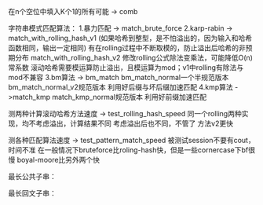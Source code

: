 在n个空位中填入K个1的所有可能 -> comb

字符串模式匹配算法：
1.暴力匹配 -> match_brute_force
2.karp-rabin -> match_with_rolling_hash_v1  (如果哈希到整型，是不怕溢出的，因为输入和哈希函数相同，输出一定相同) 有在rolling过程中不断取模的，防止溢出后哈希的非预期分布
                 match_with_rolling_hash_v2  修改rolling公式除法变乘法，可能降低O(n)常系数
                 滚动哈希需要模运算防止溢出，且模运算为mod；v1中rolling有除法与mod不兼容
3.bm算法 -> bm_match
            bm_match_normal一个半规范版本
            bm_match_normal_v2规范版本
    利用好后缀与坏后缀加速匹配
4.kmp算法 ->match_kmp
            match_kmp_normal规范版本
    利用好前缀加速匹配
    
测两种计算滚动哈希方法速度 -> test_rolling_hash_speed
    同一个rolling两种实现，均不考虑溢出，计算结果不同
    考虑溢出后也不同，不管了
    方法v2更快

测各种匹配算法速度 -> test_pattern_match_speed
    被测试session不要有cout，时间不准
    在一般情况下bruteforce比roling-hash快，但是一些cornercase下bf很慢
    boyal-moore比另外两个快
    
最长公共子串：

最长回文子串：